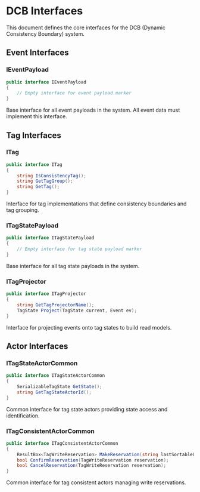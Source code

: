 # DCB Interfaces

This document defines the core interfaces for the DCB (Dynamic Consistency Boundary) system.

## Event Interfaces

### IEventPayload

```csharp
public interface IEventPayload
{
    // Empty interface for event payload marker
}
```

Base interface for all event payloads in the system. All event data must implement this interface.

## Tag Interfaces

### ITag

```csharp
public interface ITag
{
    string IsConsistencyTag();
    string GetTagGroup();
    string GetTag();
}
```

Interface for tag implementations that define consistency boundaries and tag grouping.

### ITagStatePayload

```csharp
public interface ITagStatePayload
{
    // Empty interface for tag state payload marker
}
```

Base interface for all tag state payloads in the system.

### ITagProjector

```csharp
public interface ITagProjector
{
    string GetTagProjectorName();
    TagState Project(TagState current, Event ev);
}
```

Interface for projecting events onto tag states to build read models.

## Actor Interfaces

### ITagStateActorCommon

```csharp
public interface ITagStateActorCommon
{
    SerializableTagState GetState();
    string GetTagStateActorId();
}
```

Common interface for tag state actors providing state access and identification.

### ITagConsistentActorCommon

```csharp
public interface ITagConsistentActorCommon
{
    ResultBox<TagWriteReservation> MakeReservation(string lastSortableUniqueId);
    bool ConfirmReservation(TagWriteReservation reservation);
    bool CancelReservation(TagWriteReservation reservation);
}
```

Common interface for tag consistent actors managing write reservations.
